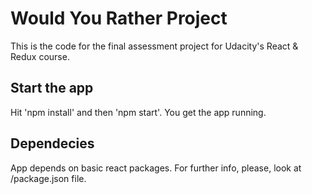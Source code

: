 # Would You Rather Project

This is the code for the final assessment project for Udacity's React & Redux course.

## Start the app

Hit 'npm install' and then 'npm start'. You get the app running.

## Dependecies

App depends on basic react packages. For further info, please, look at /package.json file.

